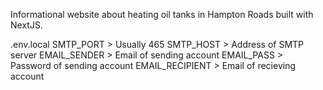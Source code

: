 Informational website about heating oil tanks in Hampton Roads built with NextJS.

.env.local
  SMTP_PORT       > Usually 465
  SMTP_HOST       > Address of SMTP server
  EMAIL_SENDER    > Email of sending account
  EMAIL_PASS      > Password of sending account
  EMAIL_RECIPIENT > Email of recieving account